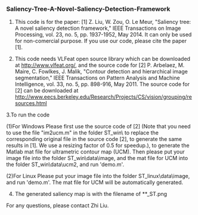 ### Saliency-Tree-A-Novel-Saliency-Detection-Framework  
1. This code is for the paper: [1] Z. Liu, W. Zou, O. Le Meur, "Saliency tree: A novel saliency detection framework," 
IEEE Transactions on Image Processing, vol. 23, no. 5, pp. 1937-1952, May 2014. It can only be used for non-comercial 
purpose. If you use our code, please cite the paper [1].

2. This code  needs VLFeat open source library which can be downloaded at  http://www.vlfeat.org/, and the source code for 
[2] P. Arbelaez, M. Maire, C. Fowlkes, J. Malik, "Contour detection and hierarchical image segmentation," IEEE Transactions on 
Pattern Analysis and Machine Intelligence, vol. 33, no. 5, pp. 898-916, May 2011. The source code for [2] can be downloaded at http://www.eecs.berkeley.edu/Research/Projects/CS/vision/grouping/resources.html  

3.To run the code

(1)For Windows
Please first use the source code of [2] (Note that you need to use the file "im2ucm.m" in the folder ST_win\ to replace the corresponding 
original file in the source code [2], to generate the same results in [1]. We use a resizing factor of 0.5 for speedup.), to generate 
the Matlab mat file for ultrametric contour map (UCM).
Then please put your image file into the folder ST_win\data\image\, and the mat file for UCM into the folder ST_win\data\ucm2\, and run 'demo.m'.

(2)For Linux
Please put your image file into the folder ST_linux\data\image\, and run 'demo.m'. The mat file for UCM will be automatically generated.

4. The generated saliency map is with the filename of **_ST.png

For any questions, please contact Zhi Liu.

